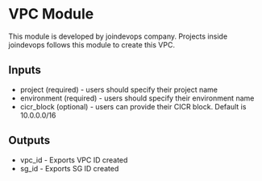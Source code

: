 # VPC Module
This module is developed by joindevops company. Projects inside joindevops follows this module to create this VPC.

## Inputs
* project (required) - users should specify their project name
* environment (required) - users should specify their environment name
* cicr_block (optional) - users can provide their CICR block. Default is 10.0.0.0/16

## Outputs
* vpc_id - Exports VPC ID created
* sg_id - Exports SG ID created